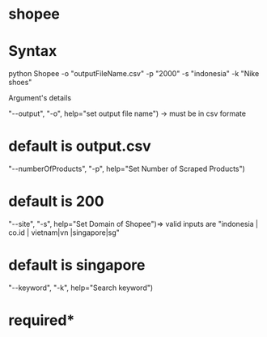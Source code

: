 # shopee

# Syntax

python Shopee -o "outputFileName.csv" -p "2000" -s "indonesia" -k "Nike shoes"

Argument's details


"--output", "-o", help="set output file name") -> must be in csv formate
# default is output.csv
"--numberOfProducts", "-p", help="Set Number of Scraped Products") 
# default is 200
"--site", "-s", help="Set Domain of Shopee")=> valid inputs are  "indonesia | co.id | vietnam|vn |singapore|sg" 
# default is singapore

"--keyword", "-k", help="Search keyword")
# required*
